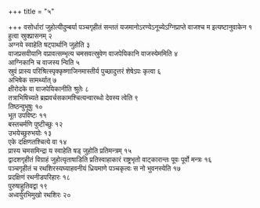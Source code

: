 +++
title = "५"

+++
वसोर्धारां जुहोत्यीदुम्बर्या पञ्चगृहीतं सन्ततं यजमानोऽरण्येऽनूच्येऽग्निप्राप्ते वाजश्च म इत्यष्टानुवाकेन १  
हुत्वा स्रुक्प्रासनम् २  
अग्नये स्वाहेति षट्पार्थानि जुहोति ३  
वाजप्रसवीयानि वप्रावत्सम्भृत्य चमसवत्स्रुवेण वाजपेयिकानि वाजस्येममिति ४  
आग्निकानि च वाजस्य न्विति ५  
स्रुवं प्रास्य परिश्रित्स्पृक्कृष्णाजिनमास्तीर्य पुच्छादुत्तरं शेषेऽपः कृत्वा ६  
अभिषेक सामर्थ्यात् ७  
क्षीरोदके वा वाजपेयिकानीति श्रुतेः ८  
तत्राभिषिच्यते ब्रह्मवर्चसकामश्चित्यन्वारब्धो देवस्य त्वेति ९  
तिष्ठन्वुभूषुः १०  
भूत उपविष्टः ११  
बस्तचर्मणि पुष्टीच्छुः १२  
उभयेच्छुरुभयोः १३  
एके दक्षिणतश्चित्ये वा १४  
प्रास्य चमसमिन्द्रा य स्वाहेति षड् जुहोति प्रतिमन्त्रम् १५  
द्वादशगृहीतं विग्राहं जुहोत्यृताषाडिति प्रतिस्वाहाकारं राष्ट्रभृतो वाट्कारान्तः पूवः पूर्वो मन्त्रः १६  
पञ्चगृहीतं च रथशिरस्यघ्याहवनीयं ध्रियमाणे पञ्चकृत्वः स नो भुवनस्येति १७  
प्रदक्षिणं रथनीडपरिहारः १८  
पुरुषाहुतिवद्वा १९  
अध्वर्युरभिमुखो रथशिरः २०  
